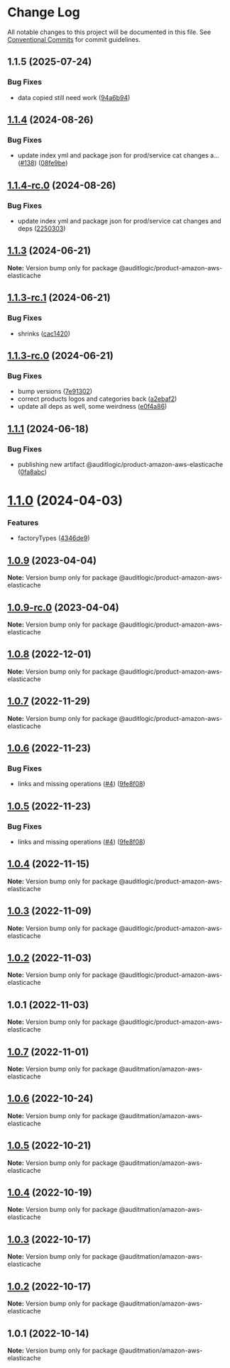 # Change Log

All notable changes to this project will be documented in this file.
See [Conventional Commits](https://conventionalcommits.org) for commit guidelines.

## 1.1.5 (2025-07-24)


### Bug Fixes

* data copied still need work ([94a6b94](https://github.com/zerobias-org/product/commit/94a6b942fb0516367548599d739529536132755a))





## [1.1.4](https://github.com/auditlogic/product/compare/@auditlogic/product-amazon-aws-elasticache@1.1.3...@auditlogic/product-amazon-aws-elasticache@1.1.4) (2024-08-26)


### Bug Fixes

* update index yml and package json for prod/service cat changes a… ([#138](https://github.com/auditlogic/product/issues/138)) ([08fe9be](https://github.com/auditlogic/product/commit/08fe9beb1c8457462a19bc69caa02e6212d97e1a))





## [1.1.4-rc.0](https://github.com/auditlogic/product/compare/@auditlogic/product-amazon-aws-elasticache@1.1.3...@auditlogic/product-amazon-aws-elasticache@1.1.4-rc.0) (2024-08-26)


### Bug Fixes

* update index yml and package json for prod/service cat changes and deps ([2250303](https://github.com/auditlogic/product/commit/225030363a363608240135b7ebed386b28f01e4b))





## [1.1.3](https://github.com/auditlogic/product/compare/@auditlogic/product-amazon-aws-elasticache@1.1.3-rc.1...@auditlogic/product-amazon-aws-elasticache@1.1.3) (2024-06-21)

**Note:** Version bump only for package @auditlogic/product-amazon-aws-elasticache





## [1.1.3-rc.1](https://github.com/auditlogic/product/compare/@auditlogic/product-amazon-aws-elasticache@1.1.3-rc.0...@auditlogic/product-amazon-aws-elasticache@1.1.3-rc.1) (2024-06-21)


### Bug Fixes

* shrinks ([cac1420](https://github.com/auditlogic/product/commit/cac14200fefcd8183ab69fe89a47bd3f70f563e9))





## [1.1.3-rc.0](https://github.com/auditlogic/product/compare/@auditlogic/product-amazon-aws-elasticache@1.1.1...@auditlogic/product-amazon-aws-elasticache@1.1.3-rc.0) (2024-06-21)


### Bug Fixes

* bump versions ([7e91302](https://github.com/auditlogic/product/commit/7e913023b8b312150ed7762c32fbbe616be71de5))
* correct products logos and categories back ([a2ebaf2](https://github.com/auditlogic/product/commit/a2ebaf2efe8e232e6ff22c774c456048771f9469))
* update all deps as well, some weirdness ([e0f4a86](https://github.com/auditlogic/product/commit/e0f4a864714e2d3de6bbf3da014d5312fe53be2f))





## [1.1.1](https://github.com/auditlogic/product/compare/@auditlogic/product-amazon-aws-elasticache@1.1.0...@auditlogic/product-amazon-aws-elasticache@1.1.1) (2024-06-18)


### Bug Fixes

* publishing new artifact @auditlogic/product-amazon-aws-elasticache ([0fa8abc](https://github.com/auditlogic/product/commit/0fa8abcb105f5e83b21ffe804ac9487b45fe4898))





# [1.1.0](https://github.com/auditlogic/product/compare/@auditlogic/product-amazon-aws-elasticache@1.0.9...@auditlogic/product-amazon-aws-elasticache@1.1.0) (2024-04-03)


### Features

* factoryTypes ([4346de9](https://github.com/auditlogic/product/commit/4346de92693aee892fccf725338ffc7b80ab182b))





## [1.0.9](https://github.com/auditlogic/product/compare/@auditlogic/product-amazon-aws-elasticache@1.0.8...@auditlogic/product-amazon-aws-elasticache@1.0.9) (2023-04-04)

**Note:** Version bump only for package @auditlogic/product-amazon-aws-elasticache





## [1.0.9-rc.0](https://github.com/auditlogic/product/compare/@auditlogic/product-amazon-aws-elasticache@1.0.8...@auditlogic/product-amazon-aws-elasticache@1.0.9-rc.0) (2023-04-04)

**Note:** Version bump only for package @auditlogic/product-amazon-aws-elasticache





## [1.0.8](https://github.com/auditlogic/product/compare/@auditlogic/product-amazon-aws-elasticache@1.0.7...@auditlogic/product-amazon-aws-elasticache@1.0.8) (2022-12-01)

**Note:** Version bump only for package @auditlogic/product-amazon-aws-elasticache





## [1.0.7](https://github.com/auditlogic/product/compare/@auditlogic/product-amazon-aws-elasticache@1.0.6...@auditlogic/product-amazon-aws-elasticache@1.0.7) (2022-11-29)

**Note:** Version bump only for package @auditlogic/product-amazon-aws-elasticache





## [1.0.6](https://github.com/auditlogic/product/compare/@auditlogic/product-amazon-aws-elasticache@1.0.4...@auditlogic/product-amazon-aws-elasticache@1.0.6) (2022-11-23)


### Bug Fixes

* links and missing operations ([#4](https://github.com/auditlogic/product/issues/4)) ([9fe8f08](https://github.com/auditlogic/product/commit/9fe8f08fe7c57fdb79f991ac35bd6ac2e7dcad38))





## [1.0.5](https://github.com/auditlogic/product/compare/@auditlogic/product-amazon-aws-elasticache@1.0.4...@auditlogic/product-amazon-aws-elasticache@1.0.5) (2022-11-23)


### Bug Fixes

* links and missing operations ([#4](https://github.com/auditlogic/product/issues/4)) ([9fe8f08](https://github.com/auditlogic/product/commit/9fe8f08fe7c57fdb79f991ac35bd6ac2e7dcad38))





## [1.0.4](https://github.com/auditlogic/product/compare/@auditlogic/product-amazon-aws-elasticache@1.0.3...@auditlogic/product-amazon-aws-elasticache@1.0.4) (2022-11-15)

**Note:** Version bump only for package @auditlogic/product-amazon-aws-elasticache





## [1.0.3](https://github.com/auditlogic/product/compare/@auditlogic/product-amazon-aws-elasticache@1.0.2...@auditlogic/product-amazon-aws-elasticache@1.0.3) (2022-11-09)

**Note:** Version bump only for package @auditlogic/product-amazon-aws-elasticache





## [1.0.2](https://github.com/auditlogic/product/compare/@auditlogic/product-amazon-aws-elasticache@1.0.1...@auditlogic/product-amazon-aws-elasticache@1.0.2) (2022-11-03)

**Note:** Version bump only for package @auditlogic/product-amazon-aws-elasticache





## 1.0.1 (2022-11-03)

**Note:** Version bump only for package @auditlogic/product-amazon-aws-elasticache





## [1.0.7](https://github.com/auditmation/store-content/compare/@auditmation/amazon-aws-elasticache@1.0.6...@auditmation/amazon-aws-elasticache@1.0.7) (2022-11-01)

**Note:** Version bump only for package @auditmation/amazon-aws-elasticache





## [1.0.6](https://github.com/auditmation/store-content/compare/@auditmation/amazon-aws-elasticache@1.0.5...@auditmation/amazon-aws-elasticache@1.0.6) (2022-10-24)

**Note:** Version bump only for package @auditmation/amazon-aws-elasticache





## [1.0.5](https://github.com/auditmation/store-content/compare/@auditmation/amazon-aws-elasticache@1.0.4...@auditmation/amazon-aws-elasticache@1.0.5) (2022-10-21)

**Note:** Version bump only for package @auditmation/amazon-aws-elasticache





## [1.0.4](https://github.com/auditmation/store-content/compare/@auditmation/amazon-aws-elasticache@1.0.3...@auditmation/amazon-aws-elasticache@1.0.4) (2022-10-19)

**Note:** Version bump only for package @auditmation/amazon-aws-elasticache





## [1.0.3](https://github.com/auditmation/store-content/compare/@auditmation/amazon-aws-elasticache@1.0.2...@auditmation/amazon-aws-elasticache@1.0.3) (2022-10-17)

**Note:** Version bump only for package @auditmation/amazon-aws-elasticache





## [1.0.2](https://github.com/auditmation/store-content/compare/@auditmation/amazon-aws-elasticache@1.0.1...@auditmation/amazon-aws-elasticache@1.0.2) (2022-10-17)

**Note:** Version bump only for package @auditmation/amazon-aws-elasticache





## 1.0.1 (2022-10-14)

**Note:** Version bump only for package @auditmation/amazon-aws-elasticache
